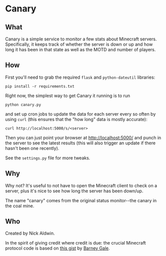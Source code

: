  Canary
========

 What
------
Canary is a simple service to monitor a few stats about Minecraft servers.  Specifically, it keeps track of whether the server is down or up and how long it has been in that state as well as the MOTD and number of players.

 How
-----
First you'll need to grab the required `flask` and `python-dateutil` libraries:

    pip install -r requirements.txt

Right now, the simplest way to get Canary it running is to run

    python canary.py
    
and set up cron jobs to update the data for each server every so often by using `curl` (this ensures that the "how long" data is mostly accurate):

    curl http://localhost:5000/s/<server>

Then you can just point your browser at <http://localhost:5000/> and punch in the server to see the latest results (this will also trigger an update if there hasn't been one recently).

See the `settings.py` file for more tweaks.

 Why
-----
Why not?  It's useful to not have to open the Minecraft client to check on a server, plus it's nice to see how long the server has been down/up.

The name "canary" comes from the original status monitor--the canary in the coal mine.

 Who
-----
Created by Nick Aldwin.

In the spirit of giving credit where credit is due: the crucial Minecraft protocol code is based on [this gist](https://gist.github.com/1209061) by [Barney Gale](https://github.com/barneygale).
